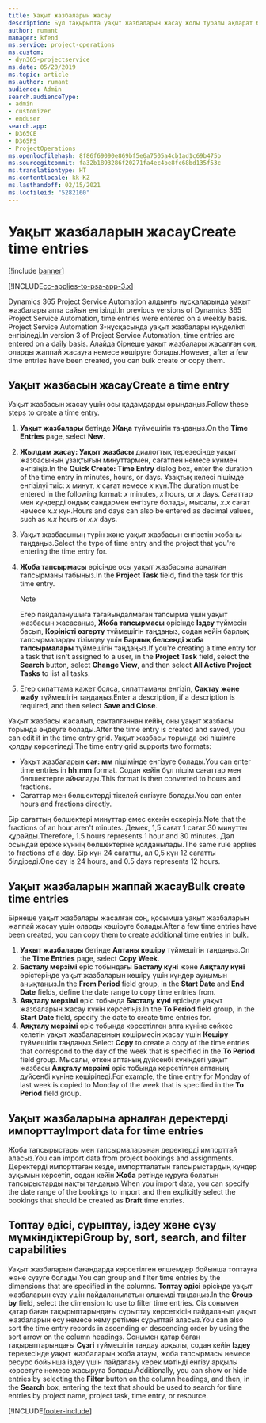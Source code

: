 ```yaml
---
title: Уақыт жазбаларын жасау
description: Бұл тақырыпта уақыт жазбаларын жасау жолы туралы ақпарат берілген.
author: rumant
manager: kfend
ms.service: project-operations
ms.custom:
- dyn365-projectservice
ms.date: 05/20/2019
ms.topic: article
ms.author: rumant
audience: Admin
search.audienceType:
- admin
- customizer
- enduser
search.app:
- D365CE
- D365PS
- ProjectOperations
ms.openlocfilehash: 8f86f69090e869bf5e6a7505a4cb1ad1c69b475b
ms.sourcegitcommit: fa32b1893286f20271fa4ec4be8fc68bd135f53c
ms.translationtype: HT
ms.contentlocale: kk-KZ
ms.lasthandoff: 02/15/2021
ms.locfileid: "5282160"
---
```

# <a name="create-time-entries"></a><span data-ttu-id="2bc18-103">Уақыт жазбаларын жасау</span><span class="sxs-lookup"><span data-stu-id="2bc18-103">Create time entries</span></span>

[!include [banner](../includes/psa-now-project-operations.md)]

[!INCLUDE[cc-applies-to-psa-app-3.x](../includes/cc-applies-to-psa-app-3x.md)]

<span data-ttu-id="2bc18-104">Dynamics 365 Project Service Automation алдыңғы нұсқаларында уақыт жазбалары апта сайын енгізілді.</span><span class="sxs-lookup"><span data-stu-id="2bc18-104">In previous versions of Dynamics 365 Project Service Automation, time entries were entered on a weekly basis.</span></span> <span data-ttu-id="2bc18-105">Project Service Automation 3-нұсқасында уақыт жазбалары күнделікті енгізіледі.</span><span class="sxs-lookup"><span data-stu-id="2bc18-105">In version 3 of Project Service Automation, time entries are entered on a daily basis.</span></span> <span data-ttu-id="2bc18-106">Алайда бірнеше уақыт жазбалары жасалған соң, оларды жаппай жасауға немесе көшіруге болады.</span><span class="sxs-lookup"><span data-stu-id="2bc18-106">However, after a few time entries have been created, you can bulk create or copy them.</span></span>

## <a name="create-a-time-entry"></a><span data-ttu-id="2bc18-107">Уақыт жазбасын жасау</span><span class="sxs-lookup"><span data-stu-id="2bc18-107">Create a time entry</span></span>

<span data-ttu-id="2bc18-108">Уақыт жазбасын жасау үшін осы қадамдарды орындаңыз.</span><span class="sxs-lookup"><span data-stu-id="2bc18-108">Follow these steps to create a time entry.</span></span>

1. <span data-ttu-id="2bc18-109">**Уақыт жазбалары** бетінде **Жаңа** түймешігін таңдаңыз.</span><span class="sxs-lookup"><span data-stu-id="2bc18-109">On the **Time Entries** page, select **New**.</span></span>
2. <span data-ttu-id="2bc18-110">**Жылдам жасау: Уақыт жазбасы** диалогтық терезесінде уақыт жазбасының ұзақтығын минуттармен, сағатпен немесе күнмен енгізіңіз.</span><span class="sxs-lookup"><span data-stu-id="2bc18-110">In the **Quick Create: Time Entry** dialog box, enter the duration of the time entry in minutes, hours, or days.</span></span> <span data-ttu-id="2bc18-111">Ұзақтық келесі пішімде енгізілуі тиіс: *x* минут, *x* сағат немесе *x* күн.</span><span class="sxs-lookup"><span data-stu-id="2bc18-111">The duration must be entered in the following format: *x* minutes, *x* hours, or *x* days.</span></span> <span data-ttu-id="2bc18-112">Сағаттар мен күндерді ондық сандармен енгізуге болады, мысалы, *x.x* сағат немесе *x.x* күн.</span><span class="sxs-lookup"><span data-stu-id="2bc18-112">Hours and days can also be entered as decimal values, such as *x.x* hours or *x.x* days.</span></span>
3. <span data-ttu-id="2bc18-113">Уақыт жазбасының түрін және уақыт жазбасын енгізетін жобаны таңдаңыз.</span><span class="sxs-lookup"><span data-stu-id="2bc18-113">Select the type of time entry and the project that you're entering the time entry for.</span></span>
4. <span data-ttu-id="2bc18-114">**Жоба тапсырмасы** өрісінде осы уақыт жазбасына арналған тапсырманы табыңыз.</span><span class="sxs-lookup"><span data-stu-id="2bc18-114">In the **Project Task** field, find the task for this time entry.</span></span>

    > [!NOTE]
    > <span data-ttu-id="2bc18-115">Егер пайдаланушыға тағайындалмаған тапсырма үшін уақыт жазбасын жасасаңыз, **Жоба тапсырмасы** өрісінде **Іздеу** түймесін басып, **Көріністі өзгерту** түймешігін таңдаңыз, содан кейін барлық тапсырмаларды тізімдеу үшін **Барлық белсенді жоба тапсырмалары** түймешігін таңдаңыз.</span><span class="sxs-lookup"><span data-stu-id="2bc18-115">If you're creating a time entry for a task that isn't assigned to a user, in the **Project Task** field, select the **Search** button, select **Change View**, and then select **All Active Project Tasks** to list all tasks.</span></span>

5. <span data-ttu-id="2bc18-116">Егер сипаттама қажет болса, сипаттаманы енгізіп, **Сақтау және жабу** түймешігін таңдаңыз.</span><span class="sxs-lookup"><span data-stu-id="2bc18-116">Enter a description, if a description is required, and then select **Save and Close**.</span></span>

<span data-ttu-id="2bc18-117">Уақыт жазбасы жасалып, сақталғаннан кейін, оны уақыт жазбасы торында өңдеуге болады.</span><span class="sxs-lookup"><span data-stu-id="2bc18-117">After the time entry is created and saved, you can edit it in the time entry grid.</span></span> <span data-ttu-id="2bc18-118">Уақыт жазбасы торында екі пішімге қолдау көрсетіледі:</span><span class="sxs-lookup"><span data-stu-id="2bc18-118">The time entry grid supports two formats:</span></span>

- <span data-ttu-id="2bc18-119">Уақыт жазбаларын **сағ: мм** пішімінде енгізуге болады.</span><span class="sxs-lookup"><span data-stu-id="2bc18-119">You can enter time entries in **hh:mm** format.</span></span> <span data-ttu-id="2bc18-120">Содан кейін бұл пішім сағаттар мен бөлшектерге айналады.</span><span class="sxs-lookup"><span data-stu-id="2bc18-120">This format is then converted to hours and fractions.</span></span>
- <span data-ttu-id="2bc18-121">Сағаттар мен бөлшектерді тікелей енгізуге болады.</span><span class="sxs-lookup"><span data-stu-id="2bc18-121">You can enter hours and fractions directly.</span></span>

<span data-ttu-id="2bc18-122">Бір сағаттың бөлшектері минуттар емес екенін ескеріңіз.</span><span class="sxs-lookup"><span data-stu-id="2bc18-122">Note that the fractions of an hour aren't minutes.</span></span> <span data-ttu-id="2bc18-123">Демек, 1,5 сағат 1 сағат 30 минутты құрайды.</span><span class="sxs-lookup"><span data-stu-id="2bc18-123">Therefore, 1.5 hours represents 1 hour and 30 minutes.</span></span> <span data-ttu-id="2bc18-124">Дәл осындай ереже күннің бөлшектеріне қолданылады.</span><span class="sxs-lookup"><span data-stu-id="2bc18-124">The same rule applies to fractions of a day.</span></span> <span data-ttu-id="2bc18-125">Бір күн 24 сағатты, ал 0,5 күн 12 сағатты білдіреді.</span><span class="sxs-lookup"><span data-stu-id="2bc18-125">One day is 24 hours, and 0.5 days represents 12 hours.</span></span>

## <a name="bulk-create-time-entries"></a><span data-ttu-id="2bc18-126">Уақыт жазбаларын жаппай жасау</span><span class="sxs-lookup"><span data-stu-id="2bc18-126">Bulk create time entries</span></span>

<span data-ttu-id="2bc18-127">Бірнеше уақыт жазбалары жасалған соң, қосымша уақыт жазбаларын жаппай жасау үшін оларды көшіруге болады.</span><span class="sxs-lookup"><span data-stu-id="2bc18-127">After a few time entries have been created, you can copy them to create additional time entries in bulk.</span></span>

1. <span data-ttu-id="2bc18-128">**Уақыт жазбалары** бетінде **Аптаны көшіру** түймешігін таңдаңыз.</span><span class="sxs-lookup"><span data-stu-id="2bc18-128">On the **Time Entries** page, select **Copy Week**.</span></span>
2. <span data-ttu-id="2bc18-129">**Басталу мерзімі** өріс тобындағы **Басталу күні** және **Аяқталу күні** өрістерінде уақыт жазбаларын көшіру үшін күндер ауқымын анықтаңыз.</span><span class="sxs-lookup"><span data-stu-id="2bc18-129">In the **From Period** field group, in the **Start Date** and **End Date** fields, define the date range to copy time entries from.</span></span>
3. <span data-ttu-id="2bc18-130">**Аяқталу мерзімі** өріс тобында **Басталу күні** өрісінде уақыт жазбаларын жасау күнін көрсетіңіз.</span><span class="sxs-lookup"><span data-stu-id="2bc18-130">In the **To Period** field group, in the **Start Date** field, specify the date to create time entries for.</span></span>
4. <span data-ttu-id="2bc18-131">**Аяқталу мерзімі** өріс тобында көрсетілген апта күніне сәйкес келетін уақыт жазбаларының көшірмесін жасау үшін **Көшіру** түймешігін таңдаңыз.</span><span class="sxs-lookup"><span data-stu-id="2bc18-131">Select **Copy** to create a copy of the time entries that correspond to the day of the week that is specified in the **To Period** field group.</span></span> <span data-ttu-id="2bc18-132">Мысалы, өткен аптаның дүйсенбі күніндегі уақыт жазбасы **Аяқталу мерзімі** өріс тобында көрсетілген аптаның дүйсенбі күніне көшіріледі.</span><span class="sxs-lookup"><span data-stu-id="2bc18-132">For example, the time entry for Monday of last week is copied to Monday of the week that is specified in the **To Period** field group.</span></span>

## <a name="import-data-for-time-entries"></a><span data-ttu-id="2bc18-133">Уақыт жазбаларына арналған деректерді импорттау</span><span class="sxs-lookup"><span data-stu-id="2bc18-133">Import data for time entries</span></span>

<span data-ttu-id="2bc18-134">Жоба тапсырыстары мен тапсырмаларынан деректерді импорттай аласыз.</span><span class="sxs-lookup"><span data-stu-id="2bc18-134">You can import data from project bookings and assignments.</span></span> <span data-ttu-id="2bc18-135">Деректерді импорттаған кезде, импортталатын тапсырыстардың күндер ауқымын көрсетіп, содан кейін **Жоба** ретінде құруға болатын тапсырыстарды нақты таңдаңыз.</span><span class="sxs-lookup"><span data-stu-id="2bc18-135">When you import data, you can specify the date range of the bookings to import and then explicitly select the bookings that should be created as **Draft** time entries.</span></span>

## <a name="group-by-sort-search-and-filter-capabilities"></a><span data-ttu-id="2bc18-136">Топтау әдісі, сұрыптау, іздеу және сүзу мүмкіндіктері</span><span class="sxs-lookup"><span data-stu-id="2bc18-136">Group by, sort, search, and filter capabilities</span></span>

<span data-ttu-id="2bc18-137">Уақыт жазбаларын бағандарда көрсетілген өлшемдер бойынша топтауға және сүзуге болады.</span><span class="sxs-lookup"><span data-stu-id="2bc18-137">You can group and filter time entries by the dimensions that are specified in the columns.</span></span> <span data-ttu-id="2bc18-138">**Топтау әдісі** өрісінде уақыт жазбаларын сүзу үшін пайдаланылатын өлшемді таңдаңыз.</span><span class="sxs-lookup"><span data-stu-id="2bc18-138">In the **Group by** field, select the dimension to use to filter time entries.</span></span> <span data-ttu-id="2bc18-139">Сіз сонымен қатар баған тақырыптарындағы сұрыптау көрсеткісін пайдаланып уақыт жазбаларын өсу немесе кему ретімен сұрыптай аласыз.</span><span class="sxs-lookup"><span data-stu-id="2bc18-139">You can also sort the time entry records in ascending or descending order by using the sort arrow on the column headings.</span></span> <span data-ttu-id="2bc18-140">Сонымен қатар баған тақырыптарындағы **Сүзгі** түймешігін таңдау арқылы, содан кейін **Іздеу** терезесінде уақыт жазбаларын жоба атауы, жоба тапсырмасы немесе ресурс бойынша іздеу үшін пайдалану керек мәтінді енгізу арқылы көрсетуге немесе жасыруға болады.</span><span class="sxs-lookup"><span data-stu-id="2bc18-140">Additionally, you can show or hide entries by selecting the **Filter** button on the column headings, and then, in the **Search** box, entering the text that should be used to search for time entries by project name, project task, time entry, or resource.</span></span>


[!INCLUDE[footer-include](../includes/footer-banner.md)]